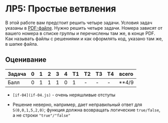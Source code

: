 # ЛР5: Простые ветвления

В этой работе вам предстоит решить четыре задачи. 
Условия задач указаны в [PDF-файле](./js05if.pdf). 
Нужно решить четыре задачи. Номера зависят от 
вашего номера в списке группы и перечислены там же, 
в конце PDF. Как называть файлы с решениями и как 
оформлять код, указано там же, в шапке файла.

## Оценивание
|Задача| 0 | 1 | 2 | 3 | 4 |T1 |T2 |T3 |T4 | всего |
|------|---|---|---|---|---|---|---|---|---|-------|
|Балл  | 0 | 1 | 1 | 1 | 0 | 1 | - | - | - |**4/9  |


* `[if-04](if-04.js)` - очень неряшливые отступы

* Решение неверно, например, дает неправильный ответ для `S(0,0,1,5,2,0)`; функция должна возвращать логические `true/false`, а не строки `"true"/"false"`